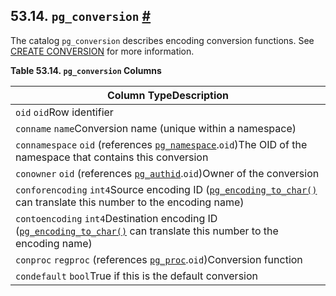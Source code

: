 ## 53.14. `pg_conversion` [#](#CATALOG-PG-CONVERSION)

The catalog `pg_conversion` describes encoding conversion functions. See [CREATE CONVERSION](sql-createconversion "CREATE CONVERSION") for more information.

**Table 53.14. `pg_conversion` Columns**

| Column TypeDescription                                                                                                                                            |
| ----------------------------------------------------------------------------------------------------------------------------------------------------------------- |
| `oid` `oid`Row identifier                                                                                                                                         |
| `conname` `name`Conversion name (unique within a namespace)                                                                                                       |
| `connamespace` `oid` (references [`pg_namespace`](catalog-pg-namespace "53.32. pg_namespace").`oid`)The OID of the namespace that contains this conversion   |
| `conowner` `oid` (references [`pg_authid`](catalog-pg-authid "53.8. pg_authid").`oid`)Owner of the conversion                                                |
| `conforencoding` `int4`Source encoding ID ([`pg_encoding_to_char()`](functions-info#PG-ENCODING-TO-CHAR) can translate this number to the encoding name)     |
| `contoencoding` `int4`Destination encoding ID ([`pg_encoding_to_char()`](functions-info#PG-ENCODING-TO-CHAR) can translate this number to the encoding name) |
| `conproc` `regproc` (references [`pg_proc`](catalog-pg-proc "53.39. pg_proc").`oid`)Conversion function                                                      |
| `condefault` `bool`True if this is the default conversion                                                                                                         |